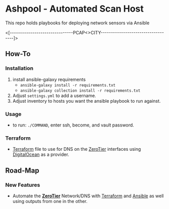 # Ashpool - Automated Scan Host 
This repo holds playbooks for deploying network sensors via Ansible

<[-------------------------------PCAP<>CITY-----------------------------------]>

## How-To

### Installation
   1. install ansible-galaxy requirements
       - `ansible-galaxy install -r requirements.txt`
       - `ansible-galaxy collection install -r requirements.txt`
   1. Adjust `settings.yml` to add a username.
   1. Adjust inventory to hosts you want the ansible playbook to run against.
   
### Usage 
   - to run: `./COMMAND`, enter ssh, become, and vault password.

### Terraform
   - [Terraform][terraform] file to use for DNS on the [ZeroTier][zeroTier] interfaces using [DigitalOcean][digitalOcean] as a provider.


## Road-Map

### New Features 
- Automate the [**ZeroTier**][zeroTier] Network/DNS with [Terraform][terraform] and [Ansible][ansible] as well using outputs from one in the other.


[zeroTier]: https://www.zerotier.com/ "ZeroTier - Distributed Network Hypervisor"
[zeroTierGitHub]: https://github.com/zerotier?type=source "ZeroTier - GitHub Organization & Repos"
[terraform]: https://www.terraform.io/ "Terraform - Open Source Infrastructure As Code"
[terraformGitHub]: https://github.com/hashicorp/terraform "Terraform - GitHub Repo"
[ansible]: https://ansible.com/ "Ansible - IT Automation System"
[ansibleGitHub]: https://github.com/ansible/ansible "Ansible - GitHub Repo"
[digitalOcean]: https://www.digitalocean.com/ "DigitalOcean - Cloud Platform Provider"
